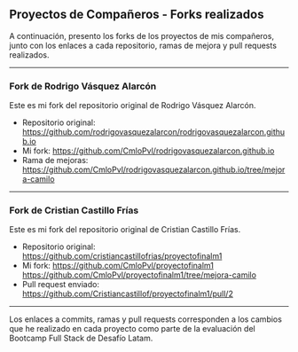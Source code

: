 ## Proyectos de Compañeros - Forks realizados

A continuación, presento los forks de los proyectos de mis compañeros, junto con los enlaces a cada repositorio, ramas de mejora y pull requests realizados.

---

### Fork de Rodrigo Vásquez Alarcón

Este es mi fork del repositorio original de Rodrigo Vásquez Alarcón.

- Repositorio original: https://github.com/rodrigovasquezalarcon/rodrigovasquezalarcon.github.io
- Mi fork: https://github.com/CmloPvl/rodrigovasquezalarcon.github.io
- Rama de mejoras: https://github.com/CmloPvl/rodrigovasquezalarcon.github.io/tree/mejora-camilo


---

### Fork de Cristian Castillo Frías

Este es mi fork del repositorio original de Cristian Castillo Frías.

- Repositorio original: https://github.com/cristiancastillofrias/proyectofinalm1
- Mi fork: https://github.com/CmloPvl/proyectofinalm1
  https://github.com/CmloPvl/proyectofinalm1/tree/mejora-camilo
- Pull request enviado: https://github.com/Cristiancastillof/proyectofinalm1/pull/2

---

Los enlaces a commits, ramas y pull requests corresponden a los cambios que he realizado en cada proyecto como parte de la evaluación del Bootcamp Full Stack de Desafío Latam.
